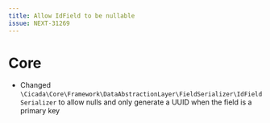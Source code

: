 ```yaml
---
title: Allow IdField to be nullable
issue: NEXT-31269
---
```

# Core
* Changed `\Cicada\Core\Framework\DataAbstractionLayer\FieldSerializer\IdFieldSerializer` to allow nulls and only generate a UUID when the field is a primary key
